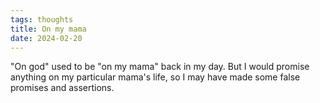 ```yaml
---
tags: thoughts
title: On my mama
date: 2024-02-20
---
```


"On god" used to be "on my mama" back in my day. But I would promise anything on my particular mama's life, so I may have made some false promises and assertions.
